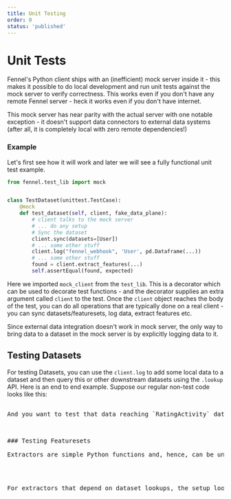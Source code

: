 ```yaml
---
title: Unit Testing
order: 0
status: 'published'
---
```


# Unit Tests

Fennel's Python client ships with an (inefficient) mock server inside it - this
makes it possible to do local development and run unit tests against the mock
server to verify correctness. This works even if you don't have any remote 
Fennel server - heck it works even if you don't have internet.

This mock server has near parity with the actual server with one notable 
exception - it doesn't support data connectors to external data systems 
(after all, it is completely local with zero remote dependencies!)

### Example

Let's first see how it will work and later we will see a fully functional unit test example.

```python
from fennel.test_lib import mock


class TestDataset(unittest.TestCase):
    @mock
    def test_dataset(self, client, fake_data_plane):
        # client talks to the mock server
        # ... do any setup
        # Sync the dataset
        client.sync(datasets=[User])
        # ... some other stuff
        client.log("fennel_webhook", 'User', pd.Dataframe(...))
        # ... some other stuff
        found = client.extract_features(...)
        self.assertEqual(found, expected)    
```

Here we imported `mock_client` from the `test_lib`. This is a decorator which can be used to decorate test functions - and the decorator supplies an extra argument called `client` to the test. Once the `client` object reaches the body of the test, you can do all operations that are typically done on a real client - you can sync datasets/featuresets, log data, extract features etc.&#x20;

Since external data integration doesn't work in mock server, the only way to bring data to a dataset in the mock server is by explicitly logging data to it.



## Testing Datasets

For testing Datasets, you can use the `client.log` to add some local data to a dataset and then query this or other downstream datasets using the `.lookup` API. Here is an end to end example. Suppose our regular non-test code looks like this:

<pre snippet="testing-and-ci-cd/unit_tests#datasets" />

And you want to test that data reaching `RatingActivity` dataset correctly propagates to `MovieRating` dataset via the pipeline. You could write the following unit test to do so:

<pre snippet="testing-and-ci-cd/unit_tests#datasets_testing" />

### Testing Featuresets

Extractors are simple Python functions and, hence, can be unit tested directly.

<pre snippet="testing-and-ci-cd/unit_tests#featuresets_testing" />


For extractors that depend on dataset lookups, the setup looks similar to that of testing datasets as shown above - create a mock client, sync some datasets/featuresets, log data to a dataset, and finally use client to extract features. Here is an example:

<pre snippet="testing-and-ci-cd/unit_tests#featuresets_testing_with_dataset" />
